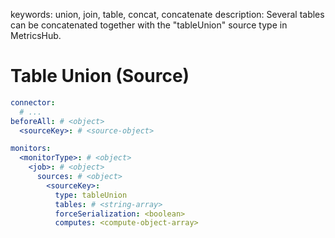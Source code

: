 keywords: union, join, table, concat, concatenate
description: Several tables can be concatenated together with the "tableUnion" source type in MetricsHub.

# Table Union (Source)

```yaml
connector:
  # ...
beforeAll: # <object>
  <sourceKey>: # <source-object>

monitors:
  <monitorType>: # <object>
    <job>: # <object>
      sources: # <object>
        <sourceKey>:
          type: tableUnion
          tables: # <string-array>
          forceSerialization: <boolean>
          computes: <compute-object-array>
```
